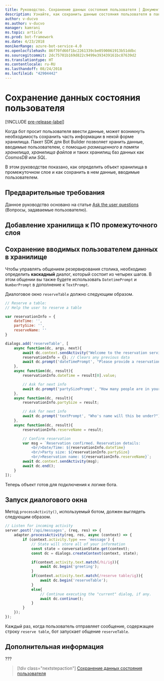 ```yaml
---
title: Руководство. Сохранение данных состояния пользователя | Документация Майкрософт
description: Узнайте, как сохранить данные состояния пользователя в пакете SDK для Bot Builder.
author: v-ducvo
ms.author: v-ducvo
manager: kamrani
ms.topic: article
ms.prod: bot-framework
ms.date: 4/23/2018
monikerRange: azure-bot-service-4.0
ms.openlocfilehash: 86f70fd66f1bc2261339cbe0590061913b51ddbc
ms.sourcegitcommit: 2dc75701b169d822c9499e393439161bc87639d2
ms.translationtype: HT
ms.contentlocale: ru-RU
ms.lasthandoff: 08/24/2018
ms.locfileid: "42904442"
---
```

# <a name="save-user-state-data"></a>Сохранение данных состояния пользователя

[!INCLUDE [pre-release-label](../includes/pre-release-label.md)]

Когда бот просит пользователя ввести данные, может возникнуть необходимость сохранить часть информации в некой форме хранилища. Пакет SDK для Bot Builder позволяет хранить данные, вводимые пользователем, с помощью *размещенного в памяти хранилища*, *хранилища файлов* и таких хранилищ баз данных как *CosmosDB* или *SQL*. 

В этом руководстве показано, как определить объект хранилища в промежуточном слое и как сохранить в нем данные, вводимые пользователем.

## <a name="prequisite"></a>Предварительные требования 

Данное руководство основано на статье [Ask the user questions](bot-builder-tutorial-waterfall.md) (Вопросы, задаваемые пользователю).

## <a name="add-storage-to-middleware-layer"></a>Добавление хранилища к ПО промежуточного слоя


## <a name="save-user-input-to-storage"></a>Сохранение вводимых пользователем данных в хранилище

Чтобы управлять общением резервирования столика, необходимо определить **каскадный** диалог, который состоит из четырех шагов. В этом общении вы также будете использовать `DatetimePrompt` и `NumberPrompt` в дополнение к `TextPrompt`.

Диалоговое окно `reserveTable` должно следующим образом.

```javascript
// Reserve a table:
// Help the user to reserve a table

var reservationInfo = {
    dateTime: '',
    partySize: '',
    reserveName: ''
}

dialogs.add('reserveTable', [
    async function(dc, args, next){
        await dc.context.sendActivity("Welcome to the reservation service.");
        reservationInfo = {}; // Clears any previous data
        await dc.prompt('dateTimePrompt', "Please provide a reservation date and time.");
    },
    async function(dc, result){
        reservationInfo.dateTime = result[0].value;

        // Ask for next info
        await dc.prompt('partySizePrompt', "How many people are in your party?");
    },
    async function(dc, result){
        reservationInfo.partySize = result;

        // Ask for next info
        await dc.prompt('textPrompt', "Who's name will this be under?");
    },
    async function(dc, result){
        reservationInfo.reserveName = result;

        // Confirm reservation
        var msg = `Reservation confirmed. Reservation details: 
            <br/>Date/Time: ${reservationInfo.dateTime} 
            <br/>Party size: ${reservationInfo.partySize} 
            <br/>Reservation name: ${reservationInfo.reserveName}`;
        await dc.context.sendActivity(msg);
        await dc.end();
    }
]);

```

Теперь объект готов для подключения к логике бота.

## <a name="start-the-dialog"></a>Запуск диалогового окна

Метод `processActivity()`, используемый ботом, должен выглядеть следующим образом.

```javascript
// Listen for incoming activity 
server.post('/api/messages', (req, res) => {
    adapter.processActivity(req, res, async (context) => {
        if (context.activity.type === 'message') {
            // State will store all of your information 
            const state = conversationState.get(context);
            const dc = dialogs.createContext(context, state);

            if(context.activity.text.match(/hi/ig)){
                await dc.begin('greeting');
            }
            if(context.activity.text.match(/reserve table/ig)){
                await dc.begin('reserveTable');
            }
            else{
                // Continue executing the "current" dialog, if any.
                await dc.continue();
            }
        }
    });
});
```

Каждый раз, когда пользователь отправляет сообщение, содержащее строку `reserve table`, бот запускает общение `reserveTable`.

## <a name="next-steps"></a>Дополнительная информация

??? 

> [!div class="nextstepaction"]
> [Сохранение данных состояния пользователя](bot-builder-tutorial-save-data.md)
